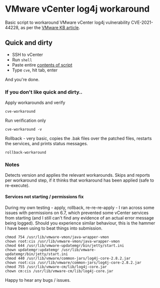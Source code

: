 # VMware vCenter log4j workaround
Basic script to workaround VMware vCenter log4j vulnerability CVE-2021-44228, as per the [VMware KB article](https://kb.vmware.com/s/article/87081).

## Quick and dirty
- SSH to vCenter
- Run `shell`
- Paste entire [contents of script](https://raw.githubusercontent.com/blake-fm/vcenter-log4j/main/log4j-vcenter-6.5-7.0-workaround.sh)
- Type `cve`, hit tab, enter

And you're done.

### If you don't like quick and dirty..
Apply workarounds and verify
```
cve-workaround
```
Run verification only
```
cve-workaround -v
```
Rollback - very basic, copies the .bak files over the patched files, restarts the services, and prints status messages.
```
rollback-workaround
```

### Notes

Detects version and applies the relevant workarounds.  Skips and reports per workaround step, if it thinks that workaround has been applied (safe to re-execute).

#### Services not starting / permissions fix
During my own testing - apply, rollback, re-re-re-apply - I ran across some issues with permissions on 6.7, which prevented some vCenter services from starting (and I still can't find any evidence of an actual error message being logged).  Should you experience similar behaviour, this is the hammer I have been using to beat things into submission.
```
chmod 754 /usr/lib/vmware-vmon/java-wrapper-vmon
chown root:cis /usr/lib/vmware-vmon/java-wrapper-vmon
chmod 644 /usr/lib/vmware-updatemgr/bin/jetty/start.ini
chown updatemgr:updatemgr /usr/lib/vmware-updatemgr/bin/jetty/start.ini
chmod 440 /usr/lib/vmware/common-jars/log4j-core-2.8.2.jar
chown root:cis /usr/lib/vmware/common-jars/log4j-core-2.8.2.jar
chmod 755 /usr/lib/vmware-cm/lib/log4j-core.jar
chown cm:cis /usr/lib/vmware-cm/lib/log4j-core.jar
```

Happy to hear any bugs / issues.
